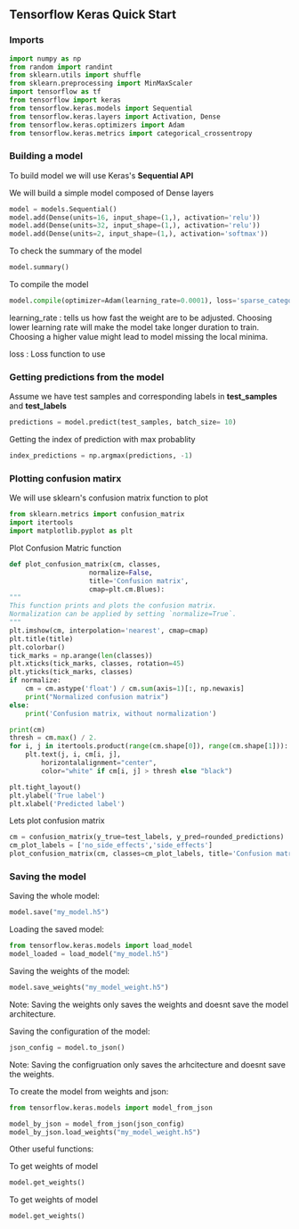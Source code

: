 ## Tensorflow Keras Quick Start

### Imports

```python
import numpy as np
from random import randint
from sklearn.utils import shuffle
from sklearn.preprocessing import MinMaxScaler 
import tensorflow as tf
from tensorflow import keras
from tensorflow.keras.models import Sequential
from tensorflow.keras.layers import Activation, Dense
from tensorflow.keras.optimizers import Adam
from tensorflow.keras.metrics import categorical_crossentropy
```

### Building a model
To build model we will use Keras's **Sequential API**

We will build a simple model composed of Dense layers

```python
model = models.Sequential()
model.add(Dense(units=16, input_shape=(1,), activation='relu'))
model.add(Dense(units=32, input_shape=(1,), activation='relu'))
model.add(Dense(units=2, input_shape=(1,), activation='softmax'))
```
To check the summary of the model

```python
model.summary()
```
To compile the model

```python
model.compile(optimizer=Adam(learning_rate=0.0001), loss='sparse_categorical_crossentropy', metrics=['accuracy'])
```
learning_rate : tells us how fast the weight are to be adjusted. Choosing lower learning rate will make the model take longer duration to train. Choosing a higher value might lead to model missing the local minima. 

loss : Loss function to use

### Getting predictions from the model

Assume we have test samples and corresponding labels in **test_samples** and **test_labels**

```python
predictions = model.predict(test_samples, batch_size= 10)
```
Getting the index of prediction with max probablity

```python
index_predictions = np.argmax(predictions, -1)
```

### Plotting confusion matirx
We will use sklearn's confusion matrix function to plot

```python
from sklearn.metrics import confusion_matrix
import itertools
import matplotlib.pyplot as plt
```
Plot Confusion Matric function

```python
def plot_confusion_matrix(cm, classes,
                    normalize=False,
                    title='Confusion matrix',
                    cmap=plt.cm.Blues):
"""
This function prints and plots the confusion matrix.
Normalization can be applied by setting `normalize=True`.
"""
plt.imshow(cm, interpolation='nearest', cmap=cmap)
plt.title(title)
plt.colorbar()
tick_marks = np.arange(len(classes))
plt.xticks(tick_marks, classes, rotation=45)
plt.yticks(tick_marks, classes)
if normalize:
    cm = cm.astype('float') / cm.sum(axis=1)[:, np.newaxis]
    print("Normalized confusion matrix")
else:
    print('Confusion matrix, without normalization')

print(cm)
thresh = cm.max() / 2.
for i, j in itertools.product(range(cm.shape[0]), range(cm.shape[1])):
    plt.text(j, i, cm[i, j],
        horizontalalignment="center",
        color="white" if cm[i, j] > thresh else "black")

plt.tight_layout()
plt.ylabel('True label')
plt.xlabel('Predicted label')
```

Lets plot confusion matrix

```python
cm = confusion_matrix(y_true=test_labels, y_pred=rounded_predictions)
cm_plot_labels = ['no_side_effects','side_effects']
plot_confusion_matrix(cm, classes=cm_plot_labels, title='Confusion matrix')
```

### Saving the model

Saving the whole model:

```python
model.save("my_model.h5")
```

Loading the saved model:

```python
from tensorflow.keras.models import load_model
model_loaded = load_model("my_model.h5")
```

Saving the weights of the model:

```python
model.save_weights("my_model_weight.h5")
```
Note: Saving the weights only saves the weights and doesnt save the model architecture.

Saving the configuration of the model:

```python
json_config = model.to_json()
```
Note: Saving the configruation only saves the arhcitecture and doesnt save the weights.

To create the model from weights and json:

```python
from tensorflow.keras.models import model_from_json

model_by_json = model_from_json(json_config)
model_by_json.load_weights("my_model_weight.h5")
```

Other useful functions:

To get weights of model
```python
model.get_weights()
```

To get weights of model
```python
model.get_weights()
```
